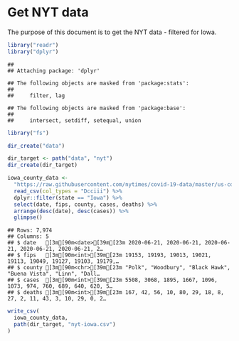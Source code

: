 Get NYT data
================

The purpose of this document is to get the NYT data - filtered for Iowa.

``` r
library("readr")
library("dplyr")
```

    ## 
    ## Attaching package: 'dplyr'

    ## The following objects are masked from 'package:stats':
    ## 
    ##     filter, lag

    ## The following objects are masked from 'package:base':
    ## 
    ##     intersect, setdiff, setequal, union

``` r
library("fs")
```

``` r
dir_create("data")

dir_target <- path("data", "nyt")
dir_create(dir_target)
```

``` r
iowa_county_data <- 
  "https://raw.githubusercontent.com/nytimes/covid-19-data/master/us-counties.csv" %>%
  read_csv(col_types = "Dcciii") %>%
  dplyr::filter(state == "Iowa") %>%
  select(date, fips, county, cases, deaths) %>%
  arrange(desc(date), desc(cases)) %>%
  glimpse()
```

    ## Rows: 7,974
    ## Columns: 5
    ## $ date   [3m[90m<date>[39m[23m 2020-06-21, 2020-06-21, 2020-06-21, 2020-06-21, 2020-06-21, 2…
    ## $ fips   [3m[90m<int>[39m[23m 19153, 19193, 19013, 19021, 19113, 19049, 19127, 19103, 19179,…
    ## $ county [3m[90m<chr>[39m[23m "Polk", "Woodbury", "Black Hawk", "Buena Vista", "Linn", "Dall…
    ## $ cases  [3m[90m<int>[39m[23m 5508, 3068, 1895, 1667, 1096, 1073, 974, 760, 689, 640, 620, 5…
    ## $ deaths [3m[90m<int>[39m[23m 167, 42, 56, 10, 80, 29, 18, 8, 27, 2, 11, 43, 3, 10, 29, 0, 2…

``` r
write_csv(
  iowa_county_data,
  path(dir_target, "nyt-iowa.csv")
)
```
